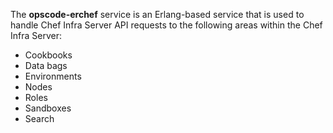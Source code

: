 The **opscode-erchef** service is an Erlang-based service that is used
to handle Chef Infra Server API requests to the following areas within
the Chef Infra Server:

-   Cookbooks
-   Data bags
-   Environments
-   Nodes
-   Roles
-   Sandboxes
-   Search